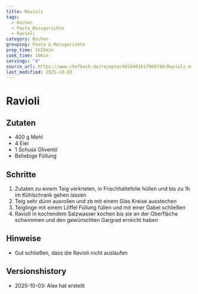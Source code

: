 ```yaml
---
title: Ravioli
tags:
  - Kochen
  - Pasta_Reisgerichte
  - Ravioli
category: Kochen
grouping: Pasta & Reisgerichte
prep_time: 1h15min
cook_time: 10min
servings: "4"
source_url: https://www.chefkoch.de/rezepte/4019401617960748/Ravioli-mit-Spinat-Ricottafuellung.html
last_modified: 2025-10-03
---
```

# Ravioli

## Zutaten
- 400 g Mehl
- 4 Eier
- 1 Schuss Olivenöl
- Beliebige Füllung

## Schritte
1. Zutaten zu einem Teig verkneten, in Frischhaltefolie hüllen und bis zu 1h im Kühlschrank gehen lassen
2. Teig sehr dünn ausrollen und zb mit einem Glas Kreise ausstechen
3. Teiglinge mit einem Löffel Füllung füllen und mit einer Gabel schließen
4. Ravioli in kochendem Salzwasser kochen bis sie an der Oberfläche schwimmen und den gewünschten Gargrad erreicht haben

## Hinweise
  - Gut schließen, dass die Ravioli nicht auslaufen

## Versionshistory
- 2025-10-03: Alex hat erstellt

  

<!-- Ende der Vorlage -->
<!-- MARKER FOR MAPPER SCRIPT -->
